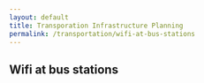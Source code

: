 ```yaml
---
layout: default
title: Transporation Infrastructure Planning
permalink: /transportation/wifi-at-bus-stations
---
```


## Wifi at bus stations